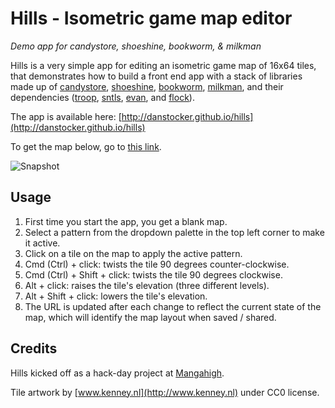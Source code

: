 Hills - Isometric game map editor
======================================================

*Demo app for candystore, shoeshine, bookworm, & milkman*

Hills is a very simple app for editing an isometric game map of 16x64 tiles, that demonstrates how to build a front end app with a stack of libraries made up of [candystore](https://github.com/danstocker/candystore), [shoeshine](https://github.com/danstocker/shoeshine), [bookworm](https://github.com/danstocker/bookworm), [milkman](https://github.com/danstocker/milkman), and their dependencies ([troop](https://github.com/danstocker/troop), [sntls](https://github.com/danstocker/sntls), [evan](https://github.com/danstocker/evan), and [flock](https://github.com/danstocker/flock)).

The app is available here: [http://danstocker.github.io/hills](http://danstocker.github.io/hills)

To get the map below, go to [this link](http://danstocker.github.io/hills/#LQPg%2BqHpPXYEl4G0B6YB%2B4tV7KqkAvCMAPTyRK5qbYa5nqjAv4KqEipGECa8apFo4A5A0hMwTYH06xUHVGQzkJ4IeBFaGARnR8APGCOzDqAVwKhUANVUrcmsNpfqw%2B6cbKHZGHtw2KsD2TijoOMjuUp4%2BXmrAJKzcwY4ciOF0bozMpLHGfA6%2Bqe4AxPAANtg6OVBqLuBxjiyF9VQauWCixqLwRnWOkeCFXtLuzumuFcbEpIPVYNOMDCPteOAAlhHgvbj981lR62HHtFtZS5IMOJHjlBqVDK7nR5D7C6%2FgtoKZottZ53wRAcNXawAmmRuHwY6Texl4sh%2B4PAABVIQtbk5OiNVg9kSdJv8odl2J18LZjM5IOcxAxxCT7oh0ABhBisjIc%2FDCdAvBgVdD8474Uos9AoymM55kxn4ZkdDkIGaS%2F5HWEyxnM4zlTmMzGQTVCjUPMClJWGw53c1c1ESpnmz46q0%2FRBmtWnS3W83UKnyz1yp3Hb3qu2eqjSr3G0O%2BxkIdyeoPmgAynRRcZj4bWPtwYHQYGNqa9LLZMMjjJzYAA8uBUMa3Z7TWBmWLbZ7y1XK9Xg%2Fr5YrHfg2%2BB2%2B28wH9VqW4zE8Yh4PZ2AR36NOOA2Bp3OZ2BE12bQr0AAaYOrjvH4dpsAHhXGC%2FpC%2BttfHzC4C%2FP2tX8DX%2FeH%2B%2BPyAvhXv8AAC4AJDL95zPP8EwvYCwBgj8A0TCDaxAmDUJAuttyfZDzyA3DYJA%2BCo0DY1oLwv9IIzYMoLwuCCLoxAz3jFD6PIkDIALIi1lYnCeO469o3NPiWPAABdT8wA2QRKKw3jhLAMT5P%2BSSeLDQS5IvBTiWU28pLU2T9M0hZtLY3T8CExSshwZSRIYP9SWOcyLxwfAcDs9MZO4hS3n%2BGz9PjTpHIWfoBCyNzC30v9DJMa5RNskzwsCrJIBwXyws49SMVivzMM9HSDIYVL6PSgNEry4risS8qcoy0dqpKuqqtqprGpahq2uazCgAAA).

![Snapshot](https://dl.dropboxusercontent.com/u/9258903/Hills/hills-snapshot.png)

Usage
-----

1. First time you start the app, you get a blank map.
2. Select a pattern from the dropdown palette in the top left corner to make it active.
3. Click on a tile on the map to apply the active pattern.
4. Cmd (Ctrl) + click: twists the tile 90 degrees counter-clockwise.
5. Cmd (Ctrl) + Shift + click: twists the tile 90 degrees clockwise.
6. Alt + click: raises the tile's elevation (three different levels).
7. Alt + Shift + click: lowers the tile's elevation.
8. The URL is updated after each change to reflect the current state of the map, which will identify the map layout when saved / shared.

Credits
-------

Hills kicked off as a hack-day project at [Mangahigh](https://twitter.com/mangahigh). 

Tile artwork by [www.kenney.nl](http://www.kenney.nl) under CC0 license.
